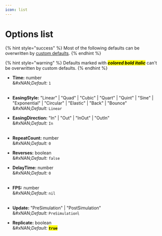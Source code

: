 ```yaml
---
icon: list
---
```


# Options list

{% hint style="success" %}
Most of the following defaults can be overwritten by [custom defaults](custom-defaults.md).
{% endhint %}

{% hint style="warning" %}
Defaults marked with _<mark style="color:$warning;">**colored bold italic**</mark>_ can't be overwritten by custom defaults.
{% endhint %}



* **Time:** number\
  &#xNAN;_&#x44;efault:_ `1`\
  ​
* **EasingStyle:** "Linear" | "Quad" | "Cubic" | "Quart" | "Quint" | "Sine" | "Exponential" | "Circular" | "Elastic" | "Back" | "Bounce"\
  &#xNAN;_&#x44;efault:_ `Linear`
* **EasingDirection:** "In" | "Out" | "InOut" | "OutIn"\
  &#xNAN;_&#x44;efault:_ `In`\
  ​
* **RepeatCount:** number\
  &#xNAN;_&#x44;efault:_ `0`
* **Reverses:** boolean\
  &#xNAN;_&#x44;efault:_ `false`
* **DelayTime:** number\
  &#xNAN;_&#x44;efault:_ `0`\
  ​
* **FPS:** number\
  &#xNAN;_&#x44;efault:_ `nil`\
  ​
* **Update:** "PreSimulation" | "PostSimulation"\
  &#xNAN;_&#x44;efault:_ `PreSimulation`\

* **Replicate:** boolean\
  &#xNAN;_&#x44;efault: <mark style="color:$warning;">**`true`**</mark>_
